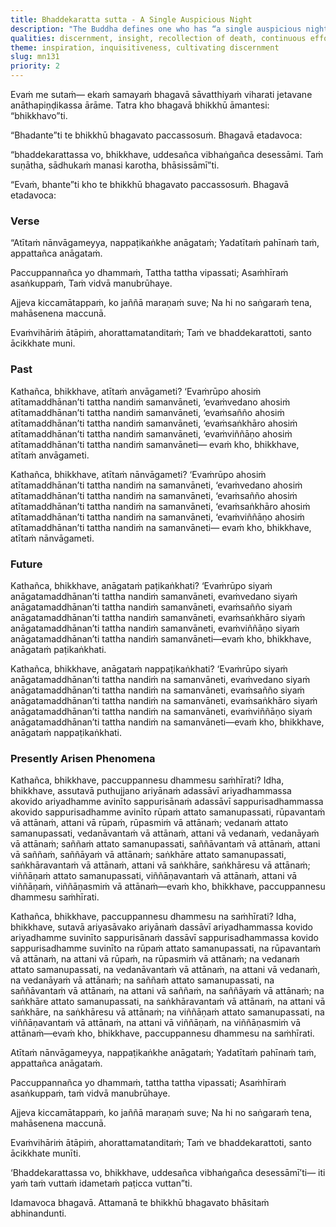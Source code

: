 ```yaml
---
title: Bhaddekaratta sutta - A Single Auspicious Night
description: "The Buddha defines one who has “a single auspicious night”. One who does not revive the past nor place hope in the future, but diligently discerns present phenomena with insight—without taking them as self, and practices with urgency today."
qualities: discernment, insight, recollection of death, continuous effort, rousing of energy, recognition of not-self, imperturbable, quenching
theme: inspiration, inquisitiveness, cultivating discernment
slug: mn131
priority: 2
---
```


Evaṁ me sutaṁ— ekaṁ samayaṁ bhagavā sāvatthiyaṁ viharati jetavane anāthapiṇḍikassa ārāme. Tatra kho bhagavā bhikkhū āmantesi: “bhikkhavo”ti.

“Bhadante”ti te bhikkhū bhagavato paccassosuṁ. Bhagavā etadavoca:

“bhaddekarattassa vo, bhikkhave, uddesañca vibhaṅgañca desessāmi. Taṁ suṇātha, sādhukaṁ manasi karotha, bhāsissāmī”ti.

“Evaṁ, bhante”ti kho te bhikkhū bhagavato paccassosuṁ. Bhagavā etadavoca:

### Verse

“Atītaṁ nānvāgameyya,
nappaṭikaṅkhe anāgataṁ;
Yadatītaṁ pahīnaṁ taṁ,
appattañca anāgataṁ.

Paccuppannañca yo dhammaṁ,
Tattha tattha vipassati;
Asaṁhīraṁ asaṅkuppaṁ,
Taṁ vidvā manubrūhaye.

Ajjeva kiccamātappaṁ,
ko jaññā maraṇaṁ suve;
Na hi no saṅgaraṁ tena,
mahāsenena maccunā.

Evaṁvihāriṁ ātāpiṁ,
ahorattamatanditaṁ;
Taṁ ve bhaddekarattoti,
santo ācikkhate muni.

### Past

Kathañca, bhikkhave, atītaṁ anvāgameti? ‘Evaṁrūpo ahosiṁ atītamaddhānan’ti tattha nandiṁ samanvāneti, ‘evaṁvedano ahosiṁ atītamaddhānan’ti tattha nandiṁ samanvāneti, ‘evaṁsañño ahosiṁ atītamaddhānan’ti tattha nandiṁ samanvāneti, ‘evaṁsaṅkhāro ahosiṁ atītamaddhānan’ti tattha nandiṁ samanvāneti, ‘evaṁviññāṇo ahosiṁ atītamaddhānan’ti tattha nandiṁ samanvāneti— evaṁ kho, bhikkhave, atītaṁ anvāgameti.

Kathañca, bhikkhave, atītaṁ nānvāgameti? ‘Evaṁrūpo ahosiṁ atītamaddhānan’ti tattha nandiṁ na samanvāneti, ‘evaṁvedano ahosiṁ atītamaddhānan’ti tattha nandiṁ na samanvāneti, ‘evaṁsañño ahosiṁ atītamaddhānan’ti tattha nandiṁ na samanvāneti, ‘evaṁsaṅkhāro ahosiṁ atītamaddhānan’ti tattha nandiṁ na samanvāneti, ‘evaṁviññāṇo ahosiṁ atītamaddhānan’ti tattha nandiṁ na samanvāneti— evaṁ kho, bhikkhave, atītaṁ nānvāgameti.

### Future

Kathañca, bhikkhave, anāgataṁ paṭikaṅkhati? ‘Evaṁrūpo siyaṁ anāgatamaddhānan’ti tattha nandiṁ samanvāneti, evaṁvedano siyaṁ anāgatamaddhānan’ti tattha nandiṁ samanvāneti, evaṁsañño siyaṁ anāgatamaddhānan’ti tattha nandiṁ samanvāneti, evaṁsaṅkhāro siyaṁ anāgatamaddhānan’ti tattha nandiṁ samanvāneti, evaṁviññāṇo siyaṁ anāgatamaddhānan’ti tattha nandiṁ samanvāneti—evaṁ kho, bhikkhave, anāgataṁ paṭikaṅkhati.

Kathañca, bhikkhave, anāgataṁ nappaṭikaṅkhati? ‘Evaṁrūpo siyaṁ anāgatamaddhānan’ti tattha nandiṁ na samanvāneti, evaṁvedano siyaṁ anāgatamaddhānan’ti tattha nandiṁ na samanvāneti, evaṁsañño siyaṁ anāgatamaddhānan’ti tattha nandiṁ na samanvāneti, evaṁsaṅkhāro siyaṁ anāgatamaddhānan’ti tattha nandiṁ na samanvāneti, evaṁviññāṇo siyaṁ anāgatamaddhānan’ti tattha nandiṁ na samanvāneti—evaṁ kho, bhikkhave, anāgataṁ nappaṭikaṅkhati.

### Presently Arisen Phenomena

Kathañca, bhikkhave, paccuppannesu dhammesu saṁhīrati? Idha, bhikkhave, assutavā puthujjano ariyānaṁ adassāvī ariyadhammassa akovido ariyadhamme avinīto sappurisānaṁ adassāvī sappurisadhammassa akovido sappurisadhamme avinīto rūpaṁ attato samanupassati, rūpavantaṁ vā attānaṁ, attani vā rūpaṁ, rūpasmiṁ vā attānaṁ; vedanaṁ attato samanupassati, vedanāvantaṁ vā attānaṁ, attani vā vedanaṁ, vedanāyaṁ vā attānaṁ; saññaṁ attato samanupassati, saññāvantaṁ vā attānaṁ, attani vā saññaṁ, saññāyaṁ vā attānaṁ; saṅkhāre attato samanupassati, saṅkhāravantaṁ vā attānaṁ, attani vā saṅkhāre, saṅkhāresu vā attānaṁ; viññāṇaṁ attato samanupassati, viññāṇavantaṁ vā attānaṁ, attani vā viññāṇaṁ, viññāṇasmiṁ vā attānaṁ—evaṁ kho, bhikkhave, paccuppannesu dhammesu saṁhīrati.

Kathañca, bhikkhave, paccuppannesu dhammesu na saṁhīrati? Idha, bhikkhave, sutavā ariyasāvako ariyānaṁ dassāvī ariyadhammassa kovido ariyadhamme suvinīto sappurisānaṁ dassāvī sappurisadhammassa kovido sappurisadhamme suvinīto na rūpaṁ attato samanupassati, na rūpavantaṁ vā attānaṁ, na attani vā rūpaṁ, na rūpasmiṁ vā attānaṁ; na vedanaṁ attato samanupassati, na vedanāvantaṁ vā attānaṁ, na attani vā vedanaṁ, na vedanāyaṁ vā attānaṁ; na saññaṁ attato samanupassati, na saññāvantaṁ vā attānaṁ, na attani vā saññaṁ, na saññāyaṁ vā attānaṁ; na saṅkhāre attato samanupassati, na saṅkhāravantaṁ vā attānaṁ, na attani vā saṅkhāre, na saṅkhāresu vā attānaṁ; na viññāṇaṁ attato samanupassati, na viññāṇavantaṁ vā attānaṁ, na attani vā viññāṇaṁ, na viññāṇasmiṁ vā attānaṁ—evaṁ kho, bhikkhave, paccuppannesu dhammesu na saṁhīrati.

Atītaṁ nānvāgameyya,
nappaṭikaṅkhe anāgataṁ;
Yadatītaṁ pahīnaṁ taṁ,
appattañca anāgataṁ.

Paccuppannañca yo dhammaṁ,
tattha tattha vipassati;
Asaṁhīraṁ asaṅkuppaṁ,
taṁ vidvā manubrūhaye.

Ajjeva kiccamātappaṁ,
ko jaññā maraṇaṁ suve;
Na hi no saṅgaraṁ tena,
mahāsenena maccunā.

Evaṁvihāriṁ ātāpiṁ,
ahorattamatanditaṁ;
Taṁ ve bhaddekarattoti,
santo ācikkhate munīti.

‘Bhaddekarattassa vo, bhikkhave, uddesañca vibhaṅgañca desessāmī’ti— iti yaṁ taṁ vuttaṁ idametaṁ paṭicca vuttan”ti.

Idamavoca bhagavā. Attamanā te bhikkhū bhagavato bhāsitaṁ abhinandunti.
